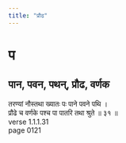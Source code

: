 ```yaml
---
title: "प्रौढ"
---
```


# प
## पान, पवन, पथन्, प्रौढ, वर्णक
तरण्यां नौस्तथा ख्यातः पः पाने पवने पथि ।<BR>प्रौढे च वर्णके पश्च पा पातरि तथा श्रुते ॥ ३१ ॥<BR>verse 1.1.1.31<BR>page 0121

